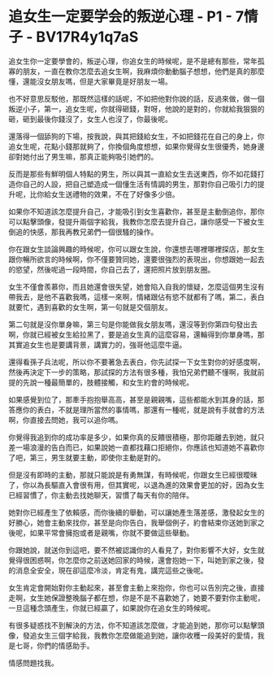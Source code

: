 # 追女生一定要学会的叛逆心理 - P1 - 7情子 - BV17R4y1q7aS

追女生你一定要學會的，叛逆心理，你追女生的時候呢，是不是總有那些，常年孤寡的朋友，一直在教你怎麼去追女生啊，我麻煩你動動腦子想想，他們是真的那麼懂，還能沒女朋友嗎，但是大家畢竟是好朋友一場。

也不好意思反駁他，那既然這樣的話呢，不如把他對你說的話，反過來做，做一個叛逆小子，第一，追女生呢，你就得砸錢，對呀，他說的是對的，你就給我狠狠的砸，砸到最後你錢沒了，女生人也沒了，你最後呢。

還落得一個舔狗的下場，按我說，與其把錢給女生，不如把錢花在自己的身上，你追女生呢，花點小錢那就夠了，你換個角度想想，如果你覺得女生很優秀，她身邊卻對她付出了男生嘛，那真正能夠吸引她們的。

反而是那些有鮮明個人特點的男生，所以與其一直給女生去送東西，你不如花錢打造你自己的人設，把自己塑造成一個懂生活有情調的男生，那對你自己吸引力的提升呢，比你給女生送禮物的效果，不在了好像多少倍。

如果你不知道該怎麼提升自己，才能吸引到女生喜歡你，甚至是主動倒追你，那你可以點擊頭像，發提升兩個字給我，我教你怎麼去提升自己，讓你感受一下被女生倒追的快感，那我再教兄弟們一個很騷的操作。

你在跟女生談論興趣的時候呢，你可以跟女生說，你還想去哪裡哪裡探店，那女生跟你暢所欲言的時候啊，你不僅要贊同她，還要很強烈的表現出，你想跟她一起去的慾望，然後呢過一段時間，你自己去了，還把照片放到朋友圈。

女生不僅會羨慕你，而且她還會很失望，她會陷入自我的懷疑，怎麼這個男生沒有帶我去，是他不喜歡我嗎，這樣一來啊，情緒跟佔有慾不就都有了嗎，第二，表白就要忙，遇到喜歡的女生啊，第一句就是交個朋友。

第二句就是沒你單身嘛，第三句是你能做我女朋友嗎，還沒等到你第四句發出去啊，你就已經被女生給拉黑了，要是追女生真的這麼容易，還輪得到你單身嗎，那其實追女生也是要講背景，講實力的，強哥他這麼牛逼。

還得看孫子兵法呢，所以你不要著急去表白，你先試探一下女生對你的好感度啊，然後再決定下一步的策略，那試探的方法有很多種，我怕兄弟們聽不懂啊，我就前提的先說一種最簡單的，肢體接觸，和女生約會的時候呢。

如果感覺到位了，那牽手抱抱舉高高，甚至是親親嘴，這些都能水到其身的話，那答應你的表白，不就是理所當然的事情嗎，那還有一種呢，就是說有手就會的方法啊，你直接去問她，我可以追你嗎。

你覺得我追到你的成功率是多少，如果你真的反饋很積極，那你距離去到她，就只差一場浪漫的告白而已，如果說她一直都找藉口拒絕你，你應該也知道她不喜歡你了吧，第三，男生就要主動，即使你主動是對的。

但是沒有即時的主動，那就只能說是有勇無謀，有時候呢，你跟女生已經很曖昧了，你以為長驅直入會很有用，但其實呢，以退為進的效果會更加的好，因為女生已經習慣了，你主動去找她聊天，習慣了每天有你的陪伴。

她對你已經產生了依賴感，而你後續的舉動，可以讓她產生落差感，激發起女生的好勝心，她會主動來找你，甚至是向你告白，我舉個例子，約會結束你送她到家之後呢，如果平常會擁抱或者是親嘴，你就不要做這些舉動。

你跟她說，就送你到這吧，要不然被認識你的人看見了，對你影響不大好，女生就覺得很困惑啊，你怎麼你之前送她回家的時候，還會抱她一下，叫她到家之後，發的消息全安全，現在卻這麼冷淡，肯定有鬼，講完這些之後呢。

女生肯定會開始對你主動起來，甚至會主動上來抱你，你也可以告別完之後，直接走啊，女生她保證整晚腦子都在想，你是不是不喜歡她了，她要不要對你主動呢，一旦這種念頭產生，你就已經贏了，如果說你在追女生的時候呢。

有很多疑惑找不到解決的方法，你不知道該怎麼做，才能追到她，那你可以點擊頭像，發追女生三個字給我，我教你怎麼做能追到她，讓你收穫一段美好的愛情，我是七哥，你們的情感助手。

情感問題找我。
